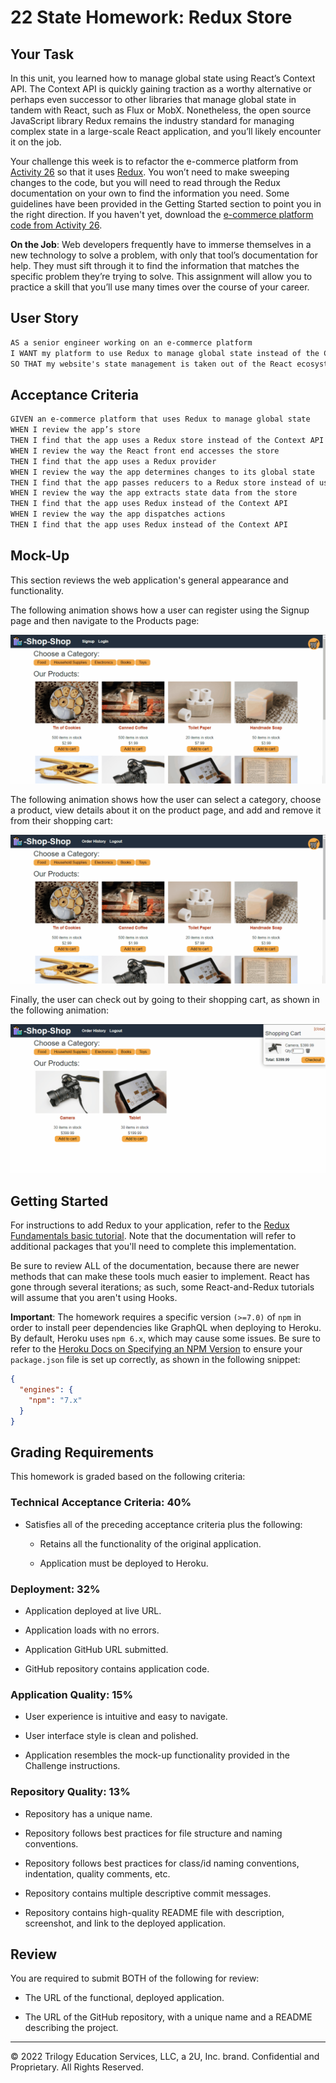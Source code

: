 # 22 State Homework: Redux Store

## Your Task

In this unit, you learned how to manage global state using React’s Context API. The Context API is quickly gaining traction as a worthy alternative or perhaps even successor to other libraries that manage global state in tandem with React, such as Flux or MobX. Nonetheless, the open source JavaScript library Redux remains the industry standard for managing complex state in a large-scale React application, and you’ll likely encounter it on the job.

Your challenge this week is to refactor the e-commerce platform from [Activity 26](../01-Activities/26-Stu_Actions-Reducers/Unsolved) so that it uses [Redux](https://redux.js.org/). You won’t need to make sweeping changes to the code, but you will need to read through the Redux documentation on your own to find the information you need. Some guidelines have been provided in the Getting Started section to point you in the right direction. If you haven't yet, download the [e-commerce platform code from Activity 26](http://static.fullstack-bootcamp.com/fullstack-ground/unit-22/26-Stu_Actions-Reducers.zip).

**On the Job**: Web developers frequently have to immerse themselves in a new technology to solve a problem, with only that tool’s documentation for help. They must sift through it to find the information that matches the specific problem they’re trying to solve. This assignment will allow you to practice a skill that you’ll use many times over the course of your career.

## User Story

```md
AS a senior engineer working on an e-commerce platform
I WANT my platform to use Redux to manage global state instead of the Context API
SO THAT my website's state management is taken out of the React ecosystem
```

## Acceptance Criteria

```md
GIVEN an e-commerce platform that uses Redux to manage global state
WHEN I review the app’s store
THEN I find that the app uses a Redux store instead of the Context API
WHEN I review the way the React front end accesses the store
THEN I find that the app uses a Redux provider
WHEN I review the way the app determines changes to its global state
THEN I find that the app passes reducers to a Redux store instead of using the Context API
WHEN I review the way the app extracts state data from the store
THEN I find that the app uses Redux instead of the Context API
WHEN I review the way the app dispatches actions
THEN I find that the app uses Redux instead of the Context API
```

## Mock-Up

This section reviews the web application's general appearance and functionality.

The following animation shows how a user can register using the Signup page and then navigate to the Products page:

![A user registers on the Signup page and then navigates to the Products page, which displays images and descriptions of products.](./Assets/22-state-homework-demo-01.gif)

The following animation shows how the user can select a category, choose a product, view details about it on the product page, and add and remove it from their shopping cart:

![The user selects a category, chooses a product, views details about it on the product page, and adds it to and removes it from their shopping cart.](./Assets/22-state-homework-demo-02.gif)

Finally, the user can check out by going to their shopping cart, as shown in the following animation:

![The user checks out by going to their shopping cart.](./Assets/22-state-homework-demo-03.gif)

## Getting Started

For instructions to add Redux to your application, refer to the [Redux Fundamentals basic tutorial](https://redux.js.org/basics/basic-tutorial). Note that the documentation will refer to additional packages that you'll need to complete this implementation.

Be sure to review ALL of the documentation, because there are newer methods that can make these tools much easier to implement. React has gone through several iterations; as such, some React-and-Redux tutorials will assume that you aren't using Hooks.

**Important**: The homework requires a specific version `(>=7.0)` of `npm` in order to install peer dependencies like GraphQL when deploying to Heroku. By default, Heroku uses `npm 6.x`, which may cause some issues. Be sure to refer to the [Heroku Docs on Specifying an NPM Version](https://devcenter.heroku.com/articles/nodejs-support#specifying-an-npm-version) to ensure your `package.json` file is set up correctly, as shown in the following snippet:

  ```json
  {
    "engines": {
      "npm": "7.x"
    }
  }
  ```

## Grading Requirements

This homework is graded based on the following criteria:

### Technical Acceptance Criteria: 40%

* Satisfies all of the preceding acceptance criteria plus the following:

  * Retains all the functionality of the original application.

  * Application must be deployed to Heroku.

### Deployment: 32%

* Application deployed at live URL.

* Application loads with no errors.

* Application GitHub URL submitted.

* GitHub repository contains application code.

### Application Quality: 15%

* User experience is intuitive and easy to navigate.

* User interface style is clean and polished.

* Application resembles the mock-up functionality provided in the Challenge instructions.

### Repository Quality: 13%

* Repository has a unique name.

* Repository follows best practices for file structure and naming conventions.

* Repository follows best practices for class/id naming conventions, indentation, quality comments, etc.

* Repository contains multiple descriptive commit messages.

* Repository contains high-quality README file with description, screenshot, and link to the deployed application.

## Review

You are required to submit BOTH of the following for review:

* The URL of the functional, deployed application.

* The URL of the GitHub repository, with a unique name and a README describing the project.

- - -
© 2022 Trilogy Education Services, LLC, a 2U, Inc. brand. Confidential and Proprietary. All Rights Reserved.
